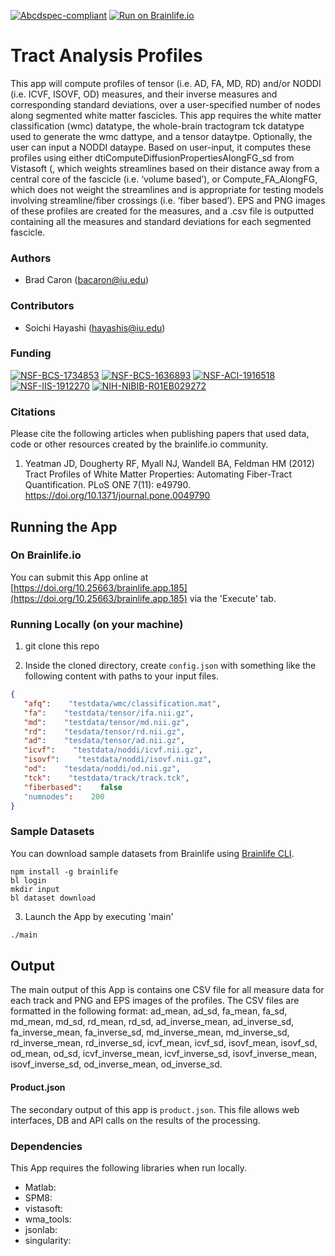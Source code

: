 [![Abcdspec-compliant](https://img.shields.io/badge/ABCD_Spec-v1.1-green.svg)](https://github.com/brain-life/abcd-spec)
[![Run on Brainlife.io](https://img.shields.io/badge/Brainlife-brainlife.app.185-blue.svg)](https://doi.org/10.25663/brainlife.app.185)

# Tract Analysis Profiles 

This app will compute profiles of tensor (i.e. AD, FA, MD, RD) and/or NODDI (i.e. ICVF, ISOVF, OD) measures, and their inverse measures and corresponding standard deviations, over a user-specified number of nodes along segmented white matter fascicles. This app requires the white matter classification (wmc) datatype, the whole-brain tractogram tck datatype used to generate the wmc dattype, and a tensor dataytpe. Optionally, the user can input a NODDI dataype. Based on user-input, it computes these profiles using either dtiComputeDiffusionPropertiesAlongFG_sd from Vistasoft (, which weights streamlines based on their distance away from a central core of the fascicle (i.e. ‘volume based’), or Compute_FA_AlongFG, which does not weight the streamlines and is appropriate for testing models involving streamline/fiber crossings (i.e. ‘fiber based’). EPS and PNG images of these profiles are created for the measures, and a .csv file is outputted containing all the measures and standard deviations for each segmented fascicle. 

### Authors 

- Brad Caron (bacaron@iu.edu) 

### Contributors 

- Soichi Hayashi (hayashis@iu.edu) 

### Funding 

[![NSF-BCS-1734853](https://img.shields.io/badge/NSF_BCS-1734853-blue.svg)](https://nsf.gov/awardsearch/showAward?AWD_ID=1734853)
[![NSF-BCS-1636893](https://img.shields.io/badge/NSF_BCS-1636893-blue.svg)](https://nsf.gov/awardsearch/showAward?AWD_ID=1636893)
[![NSF-ACI-1916518](https://img.shields.io/badge/NSF_ACI-1916518-blue.svg)](https://nsf.gov/awardsearch/showAward?AWD_ID=1916518)
[![NSF-IIS-1912270](https://img.shields.io/badge/NSF_IIS-1912270-blue.svg)](https://nsf.gov/awardsearch/showAward?AWD_ID=1912270)
[![NIH-NIBIB-R01EB029272](https://img.shields.io/badge/NIH_NIBIB-R01EB029272-green.svg)](https://grantome.com/grant/NIH/R01-EB029272-01)

### Citations 

Please cite the following articles when publishing papers that used data, code or other resources created by the brainlife.io community. 

1. Yeatman JD, Dougherty RF, Myall NJ, Wandell BA, Feldman HM (2012) Tract Profiles of White Matter Properties: Automating Fiber-Tract Quantification. PLoS ONE 7(11): e49790. https://doi.org/10.1371/journal.pone.0049790 

## Running the App 

### On Brainlife.io 

You can submit this App online at [https://doi.org/10.25663/brainlife.app.185](https://doi.org/10.25663/brainlife.app.185) via the 'Execute' tab. 

### Running Locally (on your machine) 

1. git clone this repo 

2. Inside the cloned directory, create `config.json` with something like the following content with paths to your input files. 

```json 
{
   "afq":    "testdata/wmc/classification.mat",
   "fa":    "testdata/tensor/ifa.nii.gz",
   "md":    "testdata/tensor/md.nii.gz",
   "rd":    "tesdata/tensor/rd.nii.gz",
   "ad":    "tesdata/tensor/ad.nii.gz",
   "icvf":    "testdata/noddi/icvf.nii.gz",
   "isovf":    "testdata/noddi/isovf.nii.gz",
   "od":    "tesdata/noddi/od.nii.gz",
   "tck":    "testdata/track/track.tck",
   "fiberbased":    false
   "numnodes":    200
} 
``` 

### Sample Datasets 

You can download sample datasets from Brainlife using [Brainlife CLI](https://github.com/brain-life/cli). 

```
npm install -g brainlife 
bl login 
mkdir input 
bl dataset download 
``` 

3. Launch the App by executing 'main' 

```bash 
./main 
``` 

## Output 

The main output of this App is contains one CSV file for all measure data for each track and PNG and EPS images of the profiles. The CSV files are formatted in the following format: ad_mean, ad_sd, fa_mean, fa_sd, md_mean, md_sd, rd_mean, rd_sd, ad_inverse_mean, ad_inverse_sd, fa_inverse_mean, fa_inverse_sd, md_inverse_mean, md_inverse_sd, rd_inverse_mean, rd_inverse_sd, icvf_mean, icvf_sd, isovf_mean, isovf_sd, od_mean, od_sd, icvf_inverse_mean, icvf_inverse_sd, isovf_inverse_mean, isovf_inverse_sd, od_inverse_mean, od_inverse_sd. 

#### Product.json 

The secondary output of this app is `product.json`. This file allows web interfaces, DB and API calls on the results of the processing. 

### Dependencies 

This App requires the following libraries when run locally. 

- Matlab: 
- SPM8: 
- vistasoft: 
- wma_tools: 
- jsonlab: 
- singularity: 
